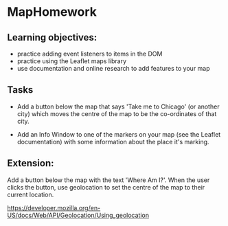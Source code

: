 # MapHomework

## Learning objectives:

- practice adding event listeners to items in the DOM
- practice using the Leaflet maps library
- use documentation and online research to add features to your map

## Tasks

- Add a button below the map that says 'Take me to Chicago' (or another city) which moves the centre of the map to be the co-ordinates of that city.

- Add an Info Window to one of the markers on your map (see the Leaflet documentation) with some information about the place it's marking.

## Extension:

Add a button below the map with the text 'Where Am I?'. When the user clicks the button, use geolocation to set the centre of the map to their current location.

https://developer.mozilla.org/en-US/docs/Web/API/Geolocation/Using_geolocation
